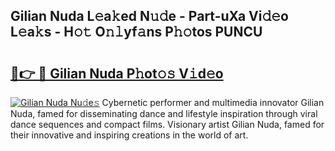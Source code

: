 ## Gilian Nuda L𝚎a𝚔ed N𝚞𝚍e - Part-uXa Vi𝚍𝚎o L𝚎a𝚔s - H𝚘𝚝 O𝚗𝚕yf𝚊ns P𝚑𝚘tos PUNCU

# <h2><a href="http://kfbk0ag.oniu.top/?m=Gilian+Nuda">🔗👉 🔴 Gilian Nuda P𝚑ot𝚘𝚜 V𝚒d𝚎o</a></h2>

[![Gilian Nuda Nu𝚍e𝚜](https://i.imgur.com/0qMVB7G.gif)](http://kfbk0ag.oniu.top/?m=Gilian+Nuda)
Cybernetic performer and multimedia innovator Gilian Nuda, famed for disseminating dance and lifestyle inspiration through viral dance sequences and compact films. Visionary artist Gilian Nuda, famed for their innovative and inspiring creations in the world of art.  
